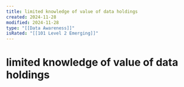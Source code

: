 ```yaml
---
title: limited knowledge of value of data holdings
created: 2024-11-28
modified: 2024-11-28
type: "[[Data Awareness]]"
isRated: "[[101 Level 2 Emerging]]"
---
```

# limited knowledge of value of data holdings
